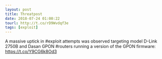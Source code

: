 ```yaml
---
layout: post
title: Threatpost
date: 2018-07-24 01:00:22
tourl: http://t.co/rD9Wvdqf3e
tags: [exploit]
---
```

A massive uptick in #exploit attempts was observed targeting model D-Link 2750B and Dasan GPON #routers running a version of the GPON firmware: https://t.co/Y9CG6k8Od3